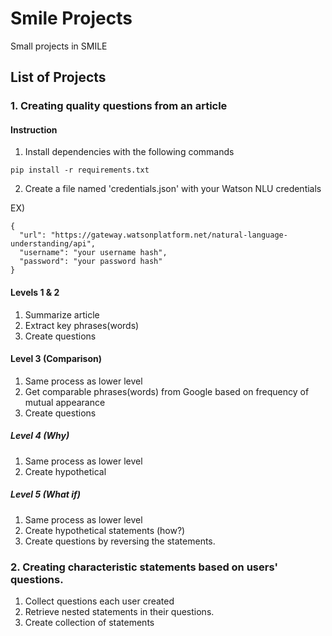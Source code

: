 # Smile Projects
Small projects in SMILE
## List of Projects
### 1. Creating quality questions from an article
#### Instruction
1. Install dependencies with the following commands
```
pip install -r requirements.txt
```
2. Create a file named 'credentials.json' with your Watson NLU credentials

EX)
```
{
  "url": "https://gateway.watsonplatform.net/natural-language-understanding/api",
  "username": "your username hash",
  "password": "your password hash"
}
```
#### Levels 1 & 2
1. Summarize article
2. Extract key phrases(words)
3. Create questions
#### Level 3 (Comparison)
1. Same process as lower level
2. Get comparable phrases(words) from Google based on frequency of mutual appearance
3. Create questions
##### Level 4 (Why)
1. Same process as lower level
2. Create hypothetical
##### Level 5 (What if)
1. Same process as lower level
2. Create hypothetical statements (how?)
3. Create questions by reversing the statements.
### 2. Creating characteristic statements based on users' questions.
1. Collect questions each user created
2. Retrieve nested statements in their questions.
3. Create collection of statements
